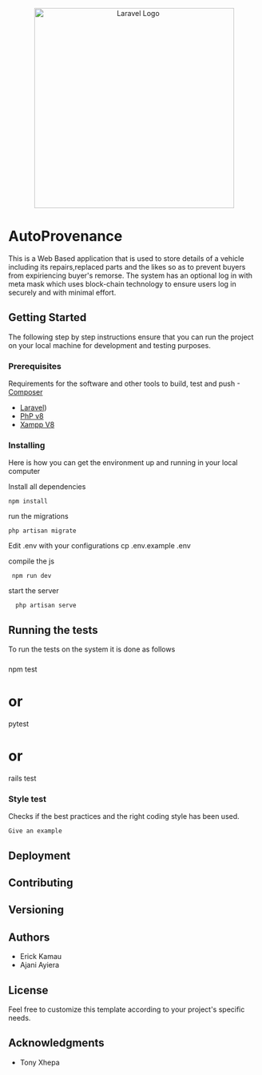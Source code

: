 <p align="center"><a href="https://laravel.com" target="_blank"><img src="https://raw.githubusercontent.com/laravel/art/master/logo-lockup/5%20SVG/2%20CMYK/1%20Full%20Color/laravel-logolockup-cmyk-red.svg" width="400" alt="Laravel Logo"></a></p>

# AutoProvenance
This is a Web Based application that is used to store details of a 
vehicle including its repairs,replaced parts and the likes so as to 
prevent buyers from expiriencing buyer's remorse. The system has an 
optional log in with meta mask which uses block-chain technology to
ensure users log in securely and with minimal effort.

## Getting Started

The following step by step instructions ensure that you can run the
project on your local machine for development and testing purposes.

### Prerequisites

Requirements for the software and other tools to build, test and push
-[Composer](https://getcomposer.org/)
- [Laravel](https://laravel.com/docs/11.x))
- [PhP v8](https://www.php.net/downloads.php)
- [Xampp V8](https://www.apachefriends.org/download.html)

### Installing

Here is how you can get the environment up and running in your local computer

Install all dependencies

    npm install

run the migrations

    php artisan migrate
    

Edit .env with your configurations
     cp .env.example .env


compile the js

     npm run dev
     
start the server

      php artisan serve
      
## Running the tests

To run the tests on the system it is done as follows

### 

npm test
# or
pytest
# or
rails test


### Style test

Checks if the best practices and the right coding style has been used.

    Give an example

## Deployment


## Contributing



## Versioning


## Authors

  - Erick Kamau
  - Ajani Ayiera

## License

Feel free to customize this template according to your project's specific needs.


## Acknowledgments

  - Tony Xhepa
    
